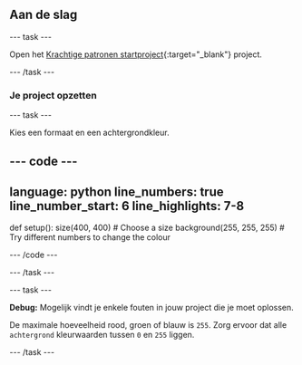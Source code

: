 ## Aan de slag

--- task ---

Open het [Krachtige patronen startproject](https://editor.raspberrypi.org/nl-NL/projects/powerful-patterns-starter){:target="_blank"} project.

--- /task ---

### Je project opzetten

--- task ---

Kies een formaat en een achtergrondkleur.

--- code ---
---
language: python line_numbers: true line_number_start: 6
line_highlights: 7-8
---
def setup(): size(400, 400)  # Choose a size background(255, 255, 255)  # Try different numbers to change the colour

--- /code ---

--- /task ---

--- task ---

**Debug:** Mogelijk vindt je enkele fouten in jouw project die je moet oplossen.

De maximale hoeveelheid rood, groen of blauw is `255`. Zorg ervoor dat alle `achtergrond` kleurwaarden tussen `0` en `255` liggen.

--- /task ---



